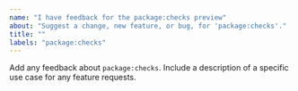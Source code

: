 ```yaml
---
name: "I have feedback for the package:checks preview"
about: "Suggest a change, new feature, or bug, for 'package:checks'."
title: ""
labels: "package:checks"
---
```

Add any feedback about `package:checks`.
Include a description of a specific use case for any feature requests.
